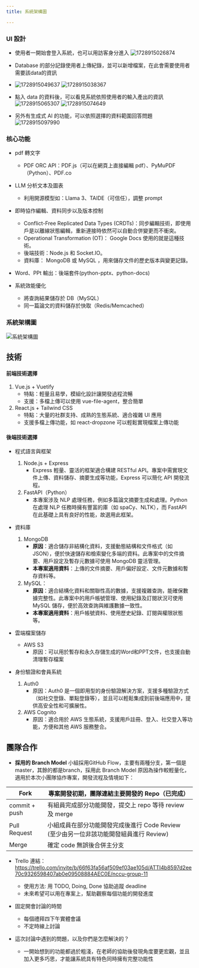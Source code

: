 ```yaml
---
title: 系統架構圖

---
```




### UI 設計

* 使用者一開始會登入系統，也可以用訪客身分進入
![1728915026874](https://hackmd.io/_uploads/BJ5XPick1e.jpg)
* Database 的部分記錄使用者上傳紀錄，並可以新增檔案，在此會需要使用者需要該data的資訊
* ![1728915049637](https://hackmd.io/_uploads/HJByuo9Jkg.jpg)
![1728915038367](https://hackmd.io/_uploads/rkBk_j5kke.jpg)

* 點入 data 的資料後，可以看見系統依照使用者的輸入產出的資訊
![1728915065307](https://hackmd.io/_uploads/HJ0Hui511g.jpg)
![1728915074649](https://hackmd.io/_uploads/HyRHdscyJg.jpg)

* 另外有生成式 AI 的功能，可以依照選擇的資料範圍回答問題
![1728915097990](https://hackmd.io/_uploads/Hyrs_jc1Jx.jpg)







### 核心功能
- pdf 轉文字
     -  PDF ORC API：PDF.js（可以在網頁上直接編輯 pdf）、PyMuPDF（Python）、PDF.co

- LLM 分析文本及圖表
    - 利用開源模型如：Llama 3、TAIDE（可信任），調整 prompt
- 即時協作編輯、資料同步以及版本控制
    - Conflict-Free Replicated Data Types (CRDTs)：同步編輯技術，即使用戶是以離線狀態編輯，重新連接時依然可以自動合併變更而不衝突。
    - Operational Transformation (OT)： Google Docs 使用的就是這種技術。
    - 後端技術：Node.js 和 Socket.IO。
    - 資料庫： MongoDB 或 MySQL ，用來儲存文件的歷史版本與變更記錄。
- Word、PPt 輸出：後端套件(python-pptx、python-docs)
 

- 系統效能優化
    - 將查詢結果儲存於 DB（MySQL）
    - 同一篇論文的資料儲存於快取（Redis/Memcached）



### 系統架構圖
![系統架構圖](https://hackmd.io/_uploads/SyfqIicJke.png)


## 技術

#### 前端技術選擇

1. Vue.js + Vuetify
    * 特點：輕量且易學，模組化設計讓開發過程流暢
    * 支援：多檔上傳可以使用 vue-file-agent，整合簡單
2. React.js + Tailwind CSS
    * 特點：大量的社群支持、成熟的生態系統、適合複雜 UI 應用
    * 支援多檔上傳功能，如 react-dropzone 可以輕鬆實現檔案上傳功能

#### 後端技術選擇

* 程式語言與框架
    1. Node.js + Express
        - Express  輕量、靈活的框架適合構建 RESTful API。專案中需實現文件上傳、資料儲存、摘要生成等功能，Express 可以簡化 API 開發流程。 
    3. FastAPI（Python）
        - 本專案涉及 NLP 處理任務，例如多篇論文摘要生成和處理。Python 在處理 NLP 任務時擁有豐富的庫（如 spaCy、NLTK），而 FastAPI 在此基礎上具有良好的性能，故選用此框架。
    
* 資料庫
    1. MongoDB
        - **原因**：適合儲存非結構化資料，支援動態結構和文件格式（如 JSON），便於快速儲存和檢索變化多端的資料。此專案中的文件摘要、用戶設定及暫存元數據可使用 MongoDB 靈活管理。
       - **本專案適用資料**：上傳的文件摘要、用戶偏好設定、文件元數據和暫存資料等。    
    2. MySQL： 
       - **原因**：適合結構化資料和關聯性高的數據，支援複雜查詢，能確保數據完整性。此專案中的用戶帳號管理、使用紀錄及訂閱狀況可使用 MySQL 儲存，便於高效查詢與維護數據一致性。
       - **本專案適用資料**：用戶帳號資料、使用歷史紀錄、訂閱與權限狀態等。


* 雲端檔案儲存
    * AWS S3
        - 原因：可以用於暫存和永久存儲生成的Word和PPT文件，也支援自動清理暫存檔案

* 身份驗證和會員系統
    1. Auth0
        - 原因：Auth0 是一個即用型的身份驗證解決方案，支援多種驗證方式（如社交登錄、單點登錄等），並且可以輕鬆集成到前後端應用中，提供高安全性和可擴展性。
    3. AWS Cognito
        - 原因：適合用於 AWS 生態系統，支援用戶註冊、登入、社交登入等功能，方便和其他 AWS 服務整合。

## 團隊合作

* **採用的 Branch Model**
    小組採用GitHub Flow，主要有兩種分支，第一個是master，其餘的都是branch，採用此 Branch Model 原因為操作較輕量化，適用於本次小團隊協作專案，開發流程及情境如下：
    

| Fork | 專案開發初期，團隊連結主要開發的 Repo（已完成） | 
| -------- | -------- | 
| commit + push | 有組員完成部分功能開發，提交上 repo 等待 review 及 merge  | 
| Pull Request     | 小組成員在部分功能開發完成後進行 Code Review   (至少由另一位非該功能開發組員進行 Review)
| Merge   | 確定 code 無誤後合併主分支


- Trello 連結：https://trello.com/invite/b/66f63fa56af509ef03ae105d/ATTI4b8597d2ee70c9326598407ab0e09508884AEC0E/nccu-group-11
    - 使用方法: 用 TODO, Doing, Done 協助追蹤 deadline
    - 未來希望可以用在專案上，幫助觀察每個功能的開發進度
    
- 固定開會討論的時間
    - 每個禮拜四下午實體會議
    - 不定時線上討論
- 這次討論中遇到的問題，以及你們是怎麼解決的？
    - 一開始想到的功能都過於粗淺，在老師的協助後發現角度要更宏觀，並且加入更多巧思，才能讓系統具有特色同時擁有完整功能性
    


